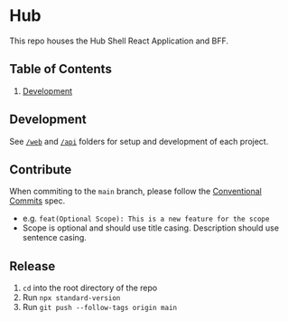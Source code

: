 # Hub

This repo houses the Hub Shell React Application and BFF.

## Table of Contents

1. [Development](#development)

## Development

See [`/web`](/web) and [`/api`](/api) folders for setup and development of each project.

## Contribute

When commiting to the `main` branch, please follow the [Conventional Commits](https://www.conventionalcommits.org/) spec. 
  - e.g. `feat(Optional Scope): This is a new feature for the scope` 
  - Scope is optional and should use title casing. Description should use sentence casing.

## Release

1. `cd` into the root directory of the repo
2. Run `npx standard-version`
3. Run `git push --follow-tags origin main`
